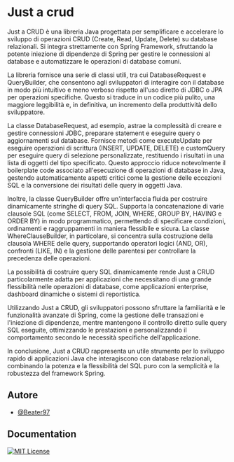 
# Just a crud

Just a CRUD è una libreria Java progettata per semplificare e accelerare lo sviluppo di operazioni CRUD (Create, Read, Update, Delete) su database relazionali. Si integra strettamente con Spring Framework, sfruttando la potente iniezione di dipendenze di Spring per gestire le connessioni al database e automatizzare le operazioni di database comuni.

La libreria fornisce una serie di classi utili, tra cui DatabaseRequest e QueryBuilder, che consentono agli sviluppatori di interagire con il database in modo più intuitivo e meno verboso rispetto all'uso diretto di JDBC o JPA per operazioni specifiche. Questo si traduce in un codice più pulito, una maggiore leggibilità e, in definitiva, un incremento della produttività dello sviluppatore.

La classe DatabaseRequest, ad esempio, astrae la complessità di creare e gestire connessioni JDBC, preparare statement e eseguire query o aggiornamenti sul database. Fornisce metodi come executeUpdate per eseguire operazioni di scrittura (INSERT, UPDATE, DELETE) e customQuery per eseguire query di selezione personalizzate, restituendo i risultati in una lista di oggetti del tipo specificato. Questo approccio riduce notevolmente il boilerplate code associato all'esecuzione di operazioni di database in Java, gestendo automaticamente aspetti critici come la gestione delle eccezioni SQL e la conversione dei risultati delle query in oggetti Java.

Inoltre, la classe QueryBuilder offre un'interfaccia fluida per costruire dinamicamente stringhe di query SQL. Supporta la concatenazione di varie clausole SQL (come SELECT, FROM, JOIN, WHERE, GROUP BY, HAVING e ORDER BY) in modo programmatico, permettendo di specificare condizioni, ordinamenti e raggruppamenti in maniera flessibile e sicura. La classe WhereClauseBuilder, in particolare, si concentra sulla costruzione della clausola WHERE delle query, supportando operatori logici (AND, OR), confronti (LIKE, IN) e la gestione delle parentesi per controllare la precedenza delle operazioni.

La possibilità di costruire query SQL dinamicamente rende Just a CRUD particolarmente adatta per applicazioni che necessitano di una grande flessibilità nelle operazioni di database, come applicazioni enterprise, dashboard dinamiche o sistemi di reportistica.

Utilizzando Just a CRUD, gli sviluppatori possono sfruttare la familiarità e le funzionalità avanzate di Spring, come la gestione delle transazioni e l'iniezione di dipendenze, mentre mantengono il controllo diretto sulle query SQL eseguite, ottimizzando le prestazioni e personalizzando il comportamento secondo le necessità specifiche dell'applicazione.

In conclusione, Just a CRUD rappresenta un utile strumento per lo sviluppo rapido di applicazioni Java che interagiscono con database relazionali, combinando la potenza e la flessibilità del SQL puro con la semplicità e la robustezza del framework Spring.



## Autore

- [@Beater97](https://github.com/Beater97)


## Documentation





[![MIT License](https://img.shields.io/badge/License-MIT-green.svg)](https://choosealicense.com/licenses/mit/)
